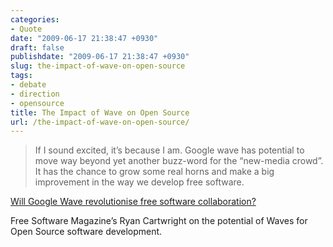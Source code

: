 ```yaml
---
categories:
- Quote
date: "2009-06-17 21:38:47 +0930"
draft: false
publishdate: "2009-06-17 21:38:47 +0930"
slug: the-impact-of-wave-on-open-source
tags:
- debate
- direction
- opensource
title: The Impact of Wave on Open Source
url: /the-impact-of-wave-on-open-source/
---
```

> If I sound excited, it’s because I am. Google wave has potential to
> move way beyond yet another buzz-word for the “new-media crowd”. It
> has the chance to grow some real horns and make a big improvement in
> the way we develop free software.

[Will Google Wave revolutionise free software
collaboration?](http://www.freesoftwaremagazine.com/columns/will_google_wave_revolutionise_free_software_collaboration)

Free Software Magazine’s Ryan Cartwright on the potential of Waves for
Open Source software development.